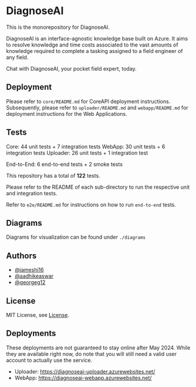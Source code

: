 # DiagnoseAI

This is the monorepository for DiagnoseAI.

DiagnoseAI is an interface-agnostic knowledge base built on Azure. It
aims to resolve knowledge and time costs associated to the vast
amounts of knowledge required to complete a tasking assigned to a
field engineer of any field.

Chat with DiagnoseAI, your pocket field expert, today.

## Deployment

Please refer to `core/README.md` for CoreAPI deployment
instructions. Subsequently, please refer to `uploader/README.md` and
`webapp/README.md` for deployment instructions for the Web
Applications.

## Tests

Core: 44 unit tests + 7 integration tests
WebApp: 30 unit tests + 6 integration tests
Uploader: 26 unit tests + 1 integration test

End-to-End: 6 end-to-end tests + 2 smoke tests

This repository has a total of **122** tests.

Please refer to the README of each sub-directory to run the respective
unit and integration tests.

Refer to `e2e/README.md` for instructions on how to run `end-to-end`
tests.

## Diagrams

Diagrams for visualization can be found under `./diagrams`

## Authors

- [@jameshi16](https://github.com/jameshi16)
- [@aadhikeaswar](https://github.com/aadhikeaswar)
- [@georgeg12](https://github.com/georgeg12)

## License

MIT License, see [License](/LICENSE).

## Deployments

These deployments are not guaranteed to stay online after
May 2024. While they are available right now, do note that you will
still need a valid user account to actually use the service.

- Uploader: https://diagnoseai-uploader.azurewebsites.net/
- WebApp: https://diagnoseai-webapp.azurewebsites.net/
